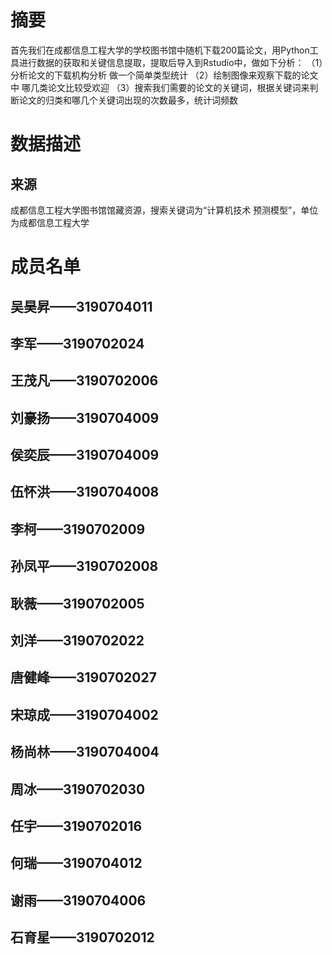 # 摘要
首先我们在成都信息工程大学的学校图书馆中随机下载200篇论文，用Python工具进行数据的获取和关键信息提取，提取后导入到Rstudio中，做如下分析：
（1）分析论文的下载机构分析 做一个简单类型统计
（2）绘制图像来观察下载的论文中 哪几类论文比较受欢迎
（3）搜索我们需要的论文的关键词，根据关键词来判断论文的归类和哪几个关键词出现的次数最多，统计词频数
# 数据描述
## 来源
成都信息工程大学图书馆馆藏资源，搜索关键词为“计算机技术 预测模型”，单位为成都信息工程大学
# 成员名单
## 吴昊昇——3190704011
## 李军——3190702024
## 王茂凡——3190702006 
## 刘豪扬——3190704009 
## 侯奕辰——3190704009 
## 伍怀洪——3190704008
## 李柯——3190702009
## 孙凤平——3190702008
## 耿薇——3190702005
## 刘洋——3190702022
## 唐健峰——3190702027
## 宋琼成——3190704002
## 杨尚林——3190704004
## 周冰——3190702030
## 任宇——3190702016
## 何瑞——3190704012 
## 谢雨——3190704006 
## 石育星——3190702012


